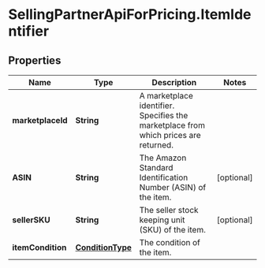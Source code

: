 # SellingPartnerApiForPricing.ItemIdentifier

## Properties
Name | Type | Description | Notes
------------ | ------------- | ------------- | -------------
**marketplaceId** | **String** | A marketplace identifier. Specifies the marketplace from which prices are returned. | 
**ASIN** | **String** | The Amazon Standard Identification Number (ASIN) of the item. | [optional] 
**sellerSKU** | **String** | The seller stock keeping unit (SKU) of the item. | [optional] 
**itemCondition** | [**ConditionType**](ConditionType.md) | The condition of the item. | 



